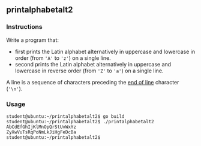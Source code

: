 ## printalphabetalt2

### Instructions

Write a program that:

- first prints the Latin alphabet alternatively in uppercase and lowercase in order (from `'A'` to `'z'`) on a single line.
- second prints the Latin alphabet alternatively in uppercase and lowercase in reverse order (from `'Z'` to `'a'`) on a single line.

A line is a sequence of characters preceding the [end of line](https://en.wikipedia.org/wiki/Newline) character (`'\n'`).

### Usage

```console
student@ubuntu:~/printalphabetalt2$ go build
student@ubuntu:~/printalphabetalt2$ ./printalphabetalt2
AbCdEfGhIjKlMnOpQrStUvWxYz
ZyXwVuTsRqPoNmLkJiHgFeDcBa
student@ubuntu:~/printalphabetalt2$
```

